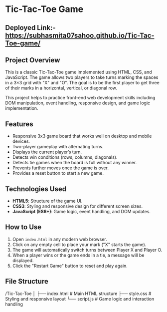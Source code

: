 # Tic-Tac-Toe Game

## Deployed Link:- https://subhasmita07sahoo.github.io/Tic-Tac-Toe-game/

## Project Overview
This is a classic Tic-Tac-Toe game implemented using HTML, CSS, and JavaScript. The game allows two players to take turns marking the spaces in a 3×3 grid with "X" and "O". The goal is to be the first player to get three of their marks in a horizontal, vertical, or diagonal row.

This project helps to practice front-end web development skills including DOM manipulation, event handling, responsive design, and game logic implementation.

## Features
- Responsive 3x3 game board that works well on desktop and mobile devices.
- Two-player gameplay with alternating turns.
- Displays the current player’s turn.
- Detects win conditions (rows, columns, diagonals).
- Detects tie games when the board is full without any winner.
- Prevents further moves once the game is over.
- Provides a reset button to start a new game.

## Technologies Used
- **HTML5**: Structure of the game UI.
- **CSS3**: Styling and responsive design for different screen sizes.
- **JavaScript (ES6+)**: Game logic, event handling, and DOM updates.

## How to Use
1. Open `index.html` in any modern web browser.
2. Click on any empty cell to place your mark ("X" starts the game).
3. The game will automatically switch turns between Player X and Player O.
4. When a player wins or the game ends in a tie, a message will be displayed.
5. Click the "Restart Game" button to reset and play again.

## File Structure
/Tic-Tac-Toe
│
├── index.html # Main HTML structure
├── style.css # Styling and responsive layout
└── script.js # Game logic and interaction handling

